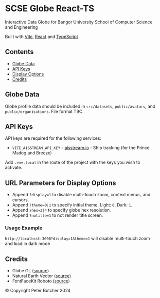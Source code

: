 # SCSE Globe React-TS

Interactive Data Globe for Bangor University School of Computer Science and Engineering

Built with [Vite](https://vitejs.dev), [React](https://react.dev) and [TypeScript](https://typescriptlang.org)

## Contents

- [Globe Data](#globe-data)
- [API Keys](#api-keys)
- [Display Options](#display-options)
- [Credits](#credits)

## Globe Data

Globe profile data should be included in `src/datasets`, `public/avatars`, and `public/organisations`. File format TBC.

## API Keys

API keys are required for the following services:

- `VITE_AISSTREAM_API_KEY` - [aisstream.io](https://aisstream.io) - Ship tracking (for the Prince Madog and Breeze)

Add `.env.local` in the route of the project with the keys you wish to activate.

## URL Parameters for Display Options

- Append `?display=1` to disable multi-touch zoom, context menus, and cursors.
- Append `?theme=0|1` to specify initial theme. Light: `0`, Dark: `1`.
- Append `?hex=3|4` to specify globe hex resolution.
- Append `?notitle=1` to not render title screen.

### Usage Example

`http://localhost:3000?display=1&theme=1` will disable multi-touch zoom and load in dark mode

## Credits

- Globe.GL ([source](https://globe.gl))
- Natural Earth Vector ([source](https://github.com/nvkelso/natural-earth-vector/blob/master/geojson/ne_110m_admin_0_countries.geojson))
- FontFaceKit Roboto ([source](https://github.com/FontFaceKit/roboto/tree/woff))

© Copyright Peter Butcher 2024
